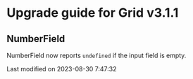 # Upgrade guide for Grid v3.1.1

## NumberField

NumberField now reports `undefined` if the input field is empty.


<p class="last-modified">Last modified on 2023-08-30 7:47:32</p>